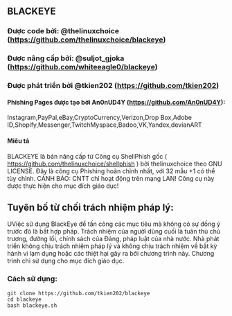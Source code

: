 
## BLACKEYE
### Được code bởi: @thelinuxchoice (https://github.com/thelinuxchoice/blackeye)
### Được nâng cấp bởi: @suljot_gjoka (https://github.com/whiteeagle0/blackeye)
### Được phát triển bởi @tkien202 (https://github.com/tkien202)

#### Phishing Pages được tạo bởi An0nUD4Y (https://github.com/An0nUD4Y):
Instagram,PayPal,eBay,CryptoCurrency,Verizon,Drop Box,Adobe ID,Shopify,Messenger,TwitchMyspace,Badoo,VK,Yandex,devianART


#### Miêu tả
BLACKEYE là bản nâng cấp từ Công cụ ShellPhish gốc ( https://github.com/thelinuxchoice/shellphish ) bởi thelinuxchoice theo GNU LICENSE. Đây là công cụ Phishing hoàn chỉnh nhất, với 32 mẫu +1 có thể tùy chỉnh. CẢNH BÁO: CNTT chỉ hoạt động trên mạng LAN! Công cụ này được thực hiện cho mục đích giáo dục!

## Tuyên bố từ chối trách nhiệm pháp lý:
UViệc sử dụng BlackEye để tấn công các mục tiêu mà không có sự đồng ý trước đó là bất hợp pháp. Trách nhiệm của người dùng cuối là tuân thủ chủ trương, đường lối, chính sách của Đảng, pháp luật của nhà nước. Nhà phát triển không chịu trách nhiệm pháp lý và không chịu trách nhiệm về bất kỳ hành vi lạm dụng hoặc các thiệt hại  gây ra bởi chương trình này. Chương trình chỉ sử dụng cho mục đích giáo dục.


### Cách sử dụng:
```
git clone https://github.com/tkien202/blackeye
cd blackeye
bash blackeye.sh
```



